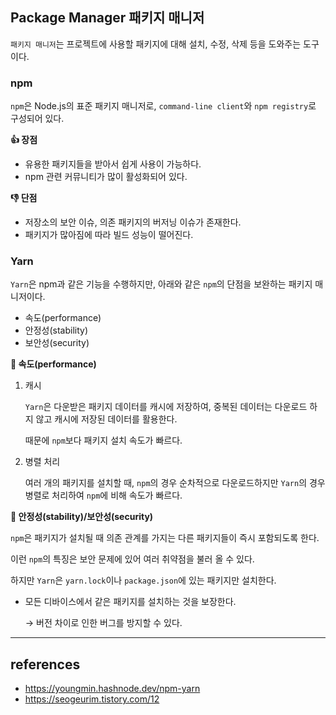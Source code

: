 ## Package Manager 패키지 매니저

`패키지 매니저`는 프로젝트에 사용할 패키지에 대해 설치, 수정, 삭제 등을 도와주는 도구이다.

### npm

`npm`은 Node.js의 표준 패키지 매니저로, `command-line client`와 `npm registry`로 구성되어 있다.

**👍 장점**

- 유용한 패키지들을 받아서 쉽게 사용이 가능하다.
- npm 관련 커뮤니티가 많이 활성화되어 있다.

**👎 단점**

- 저장소의 보안 이슈, 의존 패키지의 버저닝 이슈가 존재한다.
- 패키지가 많아짐에 따라 빌드 성능이 떨어진다.

### Yarn

`Yarn`은 npm과 같은 기능을 수행하지만, 아래와 같은 `npm`의 단점을 보완하는 패키지 매니저이다.

- 속도(performance)
- 안정성(stability)
- 보안성(security)

**📌 속도(performance)**

1. 캐시
    
    `Yarn`은 다운받은 패키지 데이터를 캐시에 저장하여, 중복된 데이터는 다운로드 하지 않고 캐시에 저장된 데이터를 활용한다.
    
    때문에 `npm`보다 패키지 설치 속도가 빠르다.
    
2. 병렬 처리
    
    여러 개의 패키지를 설치할 때, `npm`의 경우 순차적으로 다운로드하지만 `Yarn`의 경우 병렬로 처리하여 `npm`에 비해 속도가 빠르다.
    

**📌 안정성(stability)/보안성(security)**

`npm`은 패키지가 설치될 때 의존 관계를 가지는 다른 패키지들이 즉시 포함되도록 한다.

이런 `npm`의 특징은 보안 문제에 있어 여러 취약점을 불러 올 수 있다.

하지만 `Yarn`은 `yarn.lock`이나 `package.json`에 있는 패키지만 설치한다.

- 모든 디바이스에서 같은 패키지를 설치하는 것을 보장한다.
    
    → 버전 차이로 인한 버그를 방지할 수 있다.
    

---

## references

- https://youngmin.hashnode.dev/npm-yarn
- https://seogeurim.tistory.com/12